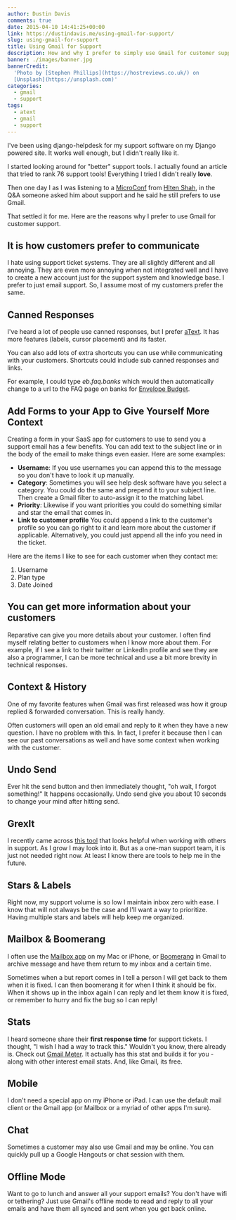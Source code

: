 ```yaml
---
author: Dustin Davis
comments: true
date: 2015-04-10 14:41:25+00:00
link: https://dustindavis.me/using-gmail-for-support/
slug: using-gmail-for-support
title: Using Gmail for Support
description: How and why I prefer to simply use Gmail for customer support.
banner: ./images/banner.jpg
bannerCredit:
  'Photo by [Stephen Phillips](https://hostreviews.co.uk/) on
  [Unsplash](https://unsplash.com)'
categories:
  - gmail
  - support
tags:
  - atext
  - gmail
  - support
---
```


I've been using django-helpdesk for my support software on my Django powered
site. It works well enough, but I didn't really like it.

I started looking around for "better" support tools. I actually found an article
that tried to rank 76 support tools! Everything I tried I didn't really
**love**.

Then one day I as I was listening to a [MicroConf](http://www.microconf.com/)
from [HIten Shah](http://hitenism.com/), in the Q&A someone asked him about
support and he said he still prefers to use Gmail.

That settled it for me. Here are the reasons why I prefer to use Gmail for
customer support.

## It is how customers prefer to communicate

I hate using support ticket systems. They are all slightly different and all
annoying. They are even more annoying when not integrated well and I have to
create a new account just for the support system and knowledge base. I prefer to
just email support. So, I assume most of my customers prefer the same.

## Canned Responses

I've heard a lot of people use canned responses, but I prefer
[aText](https://www.trankynam.com/atext/). It has more features (labels, cursor
placement) and its faster.

You can also add lots of extra shortcuts you can use while communicating with
your customers. Shortcuts could include sub canned responses and links.

For example, I could type _eb.faq.banks_ which would then automatically change
to a url to the FAQ page on banks for
[Envelope Budget](http://envelopebudget.com).

## Add Forms to your App to Give Yourself More Context

Creating a form in your SaaS app for customers to use to send you a support
email has a few benefits. You can add text to the subject line or in the body of
the email to make things even easier. Here are some examples:

- **Username**: If you use usernames you can append this to the message so you
  don't have to look it up manually.
- **Category**: Sometimes you will see help desk software have you select a
  category. You could do the same and prepend it to your subject line. Then
  create a Gmail filter to auto-assign it to the matching label.
- **Priority**: Likewise if you want priorities you could do something similar
  and star the email that comes in.
- **Link to customer profile** You could append a link to the customer's profile
  so you can go right to it and learn more about the customer if applicable.
  Alternatively, you could just append all the info you need in the ticket.

Here are the items I like to see for each customer when they contact me:

1. Username
2. Plan type
3. Date Joined

## You can get more information about your customers

Reparative can give you more details about your customer. I often find myself
relating better to customers when I know more about them. For example, if I see
a link to their twitter or LinkedIn profile and see they are also a programmer,
I can be more technical and use a bit more brevity in technical responses.

## Context & History

One of my favorite features when Gmail was first released was how it group
replied & forwarded conversation. This is really handy.

Often customers will open an old email and reply to it when they have a new
question. I have no problem with this. In fact, I prefer it because then I can
see our past conversations as well and have some context when working with the
customer.

## Undo Send

Ever hit the send button and then immediately thought, "oh wait, I forgot
something!" It happens occasionally. Undo send give you about 10 seconds to
change your mind after hitting send.

## GrexIt

I recently came across [this tool](http://grexit.com/) that looks helpful when
working with others in support. As I grow I may look into it. But as a one-man
support team, it is just not needed right now. At least I know there are tools
to help me in the future.

## Stars & Labels

Right now, my support volume is so low I maintain inbox zero with ease. I know
that will not always be the case and I'll want a way to prioritize. Having
multiple stars and labels will help keep me organized.

## Mailbox & Boomerang

I often use the [Mailbox app](http://www.mailboxapp.com/) on my Mac or iPhone,
or [Boomerang](http://www.boomeranggmail.com/) in Gmail to archive message and
have them return to my inbox and a certain time.

Sometimes when a but report comes in I tell a person I will get back to them
when it is fixed. I can then boomerang it for when I think it should be fix.
When it shows up in the inbox again I can reply and let them know it is fixed,
or remember to hurry and fix the bug so I can reply!

## Stats

I heard someone share their **first response time** for support tickets. I
thought, "I wish I had a way to track this." Wouldn't you know, there already
is. Check out [Gmail Meter](http://gmailmeter.com/). It actually has this stat
and builds it for you - along with other interest email stats. And, like Gmail,
its free.

## Mobile

I don't need a special app on my iPhone or iPad. I can use the default mail
client or the Gmail app (or Mailbox or a myriad of other apps I'm sure).

## Chat

Sometimes a customer may also use Gmail and may be online. You can quickly pull
up a Google Hangouts or chat session with them.

## Offline Mode

Want to go to lunch and answer all your support emails? You don't have wifi or
tethering? Just use Gmail's offline mode to read and reply to all your emails
and have them all synced and sent when you get back online.
